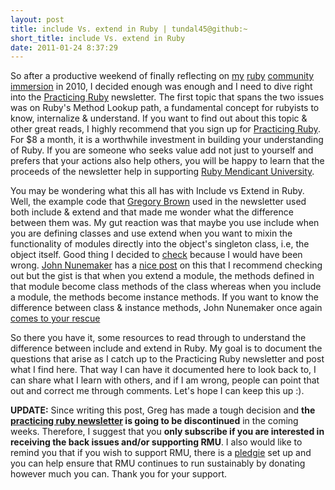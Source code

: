```yaml
---
layout: post
title: include Vs. extend in Ruby | tundal45@github:~
short_title: include Vs. extend in Ruby
date: 2011-01-24 8:37:29
---
```


So after a productive weekend of finally reflecting on
[my]({{site.baseurl}}/the-new-york-ruby-meetup.html)
[ruby]({{site.baseurl}}/ruby-dcamp-one-weekend-of-pure-awesome.html)
[community]({{site.baseurl}}/my-rmu-experience-core-skills.html)
[immersion]({{site.baseurl}}/the-story-so-far.html) in 2010, I decided
enough was enough and I need to dive right into the [Practicing
Ruby](http://letter.ly/practicing-ruby) newsletter. The first topic that
spans the two issues was on Ruby's Method Lookup path, a fundamental
concept for rubyists to know, internalize & understand. If you want to
find out about this topic & other great reads, I highly recommend that
you sign up for [Practicing Ruby](http://letter.ly/practicing-ruby). For
$8 a month, it is a worthwhile investment in building your understanding
of Ruby. If you are someone who seeks value add not just to yourself and
prefers that your actions also help others, you will be happy to learn
that the proceeds of the newsletter help in supporting [Ruby Mendicant
University](http://university.rubymendicant.com).

You may be wondering what this all has with Include vs Extend in Ruby.
Well, the example code that [Gregory
Brown](http://twitter.com/#!/seacreature) used in the newsletter used
both include & extend and that made me wonder what the difference
between them was. My gut reaction was that maybe you use include when
you are defining classes and use extend when you want to mixin the
functionality of modules directly into the object's singleton class,
i.e, the object itself. Good thing I decided to
[check](http://duckduckgo.com/?q=difference+between+include+and+extend+in+ruby)
because I would have been wrong. [John
Nunemaker](http://twitter.com/#!/jnunemaker) has a [nice
post](http://railstips.org/blog/archives/2009/05/15/include-vs-extend-in-ruby/)
on this that I recommend checking out but the gist is that when you
extend a module, the methods defined in that module become class methods
of the class whereas when you include a module, the methods become
instance methods. If you want to know the difference between class &
instance methods, John Nunemaker once again [comes to your
rescue](http://railstips.org/blog/archives/2009/05/11/class-and-instance-methods-in-ruby/)

So there you have it, some resources to read through to understand the
difference between include and extend in Ruby. My goal is to document
the questions that arise as I catch up to the Practicing Ruby newsletter
and post what I find here. That way I can have it documented here to
look back to, I can share what I learn with others, and if I am wrong,
people can point that out and correct me through comments. Let's hope I
can keep this up :).

**UPDATE:** Since writing this post, Greg has made a tough decision and
**the [practicing ruby newsletter](http://letter.ly/practicing-ruby) is
going to be discontinued** in the coming weeks. Therefore, I suggest
that you **only subscribe if you are interested in receiving the back
issues and/or supporting RMU**. I also would like to remind you that if
you wish to support RMU, there is a
[pledgie](http://pledgie.com/campaigns/13580) set up and you can help
ensure that RMU continues to run sustainably by donating however much
you can. Thank you for your support.
